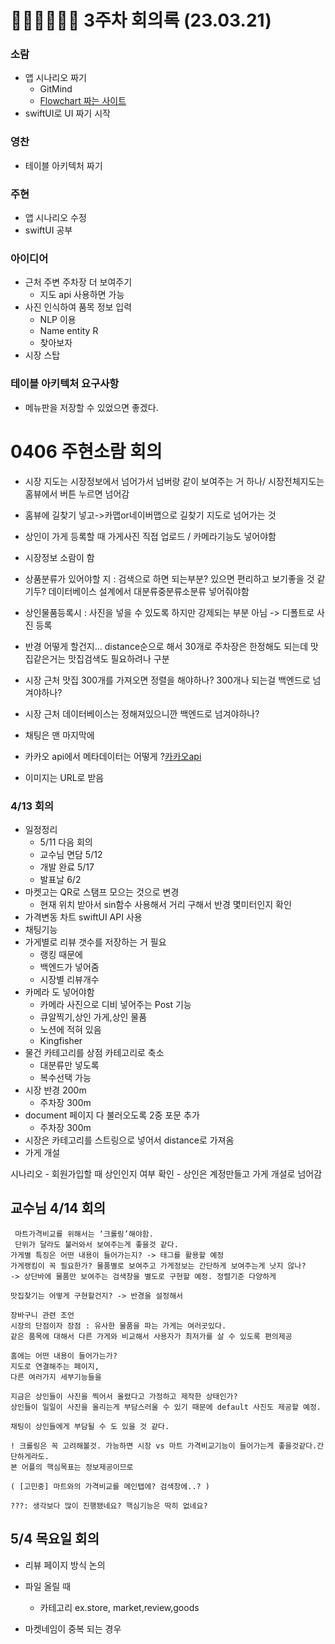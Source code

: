 # 👩🏻‍💻🥷👨‍🌾 3주차 회의록 (23.03.21)

### 소람
- 앱 시나리오 짜기
    - GitMind
    - [Flowchart 짜는 사이트](https://app.diagrams.net/)
- swiftUI로 UI 짜기 시작

### 영찬
- 테이블 아키텍처 짜기

### 주현
- 앱 시나리오 수정
- swiftUI 공부

### 아이디어
- 근처 주변 주차장 더 보여주기
    - 지도 api 사용하면 가능
- 사진 인식하여 품목 정보 입력
    - NLP 이용
    - Name entity R
    - 찾아보자
- 시장 스탑

### 테이블 아키텍처 요구사항
- 메뉴판을 저장할 수 있었으면 좋겠다.

# 0406 주현소람 회의
- 시장 지도는 시장정보에서 넘어가서 넘버랑 같이 보여주는 거 하나/ 시장전체지도는 홈뷰에서 버튼 누르면 넘어감
- 홈뷰에 길찾기 넣고->카맵or네이버맵으로 길찾기 지도로 넘어가는 것
- 상인이 가게 등록할 때 가게사진 직접 업로드 / 카메라기능도 넣어야함
- 시장정보 소람이 함
- 상품분류가 있어야할 지 : 검색으로 하면 되는부분? 있으면 편리하고 보기좋을 것 같기두? 데이터베이스 설계에서 대분류중분류소분류 넣어줘야함
- 상인물품등록시 : 사진을 넣을 수 있도록 하지만 강제되는 부분 아님 -> 디폴트로 사진 등록
- 반경 어떻게 할건지... distance순으로 해서 30개로 주차장은 한정해도 되는데 맛집같은거는 맛집검색도 필요하려나 구분
- 시장 근처 맛집 300개를 가져오면 정렬을 해야하나? 300개나 되는걸 백엔드로 넘겨야하나? 
- 시장 근처 데이터베이스는 정해져있으니깐 백엔드로 넘겨야하나?
- 채팅은 맨 마지막에
- 카카오 api에서 메타데이터는 어떻게 ?[카카오api](https://developers.kakao.com/tool/rest-api/open/get/v2-local-search-keyword.%7Bformat%7D)

- 이미지는 URL로 받음

### 4/13 회의
- 일정정리
    - 5/11 다음 회의
    - 교수님 면담 5/12
    - 개발 완료 5/17 
    - 발표날 6/2
- 마켓고는 QR로 스탬프 모으는 것으로 변경
    - 현재 위치 받아서 sin함수 사용해서 거리 구해서 반경 몇미터인지 확인
- 가격변동 차트 swiftUI API 사용
-  채팅기능
- 가게별로 리뷰 갯수를 저장하는 거 필요
    - 랭킹 때문에
    - 백엔드가 넣어줌
    - 시장별 리뷰개수
- 카메라 도 넣어야함
    - 카메라 사진으로 디비 넣어주는 Post 기능
    - 큐알찍기,상인 가게,상인 물품
    - 노션에 적혀 있음 
    - Kingfisher 
- 물건 카테고리를 상점 카테고리로 축소
    - 대분류만 넣도록
    - 복수선택 가능   
- 시장 반경 200m 
    - 주차장 300m   
- document 페이지 다 불러오도록 2중 포문 추가
    - 주차장 300m  
- 시장은 카테고리를 스트링으로 넣어서 distance로 가져옴
- 가게 개설

시나리오
    - 회원가입할 때 상인인지 여부 확인
    - 상인은 계정만들고 가게 개설로 넘어감   

## 교수님 4/14 회의
```
 마트가격비교를 위해서는 ‘크롤링’해야함. 
 단위가 달라도 불러와서 보여주는게 좋을것 같다.
가게별 특징은 어떤 내용이 들어가는지? -> 태그를 활용할 예정
가게랭킹이 꼭 필요한가? 물품별로 보여주고 가게정보는 간단하게 보여주는게 낫지 않나?
-> 상단바에 물품만 보여주는 검색창을 별도로 구현할 예정. 정렬기준 다양하게

맛집찾기는 어떻게 구현할건지? -> 반경을 설정해서 

장바구니 관련 조언
시장의 단점이자 장점 : 유사한 물품을 파는 가게는 여러곳있다.
같은 품목에 대해서 다른 가게와 비교해서 사용자가 최저가를 살 수 있도록 편의제공

홈에는 어떤 내용이 들어가는가?
지도로 연결해주는 페이지,
다른 여러가지 세부기능들을 

지금은 상인들이 사진을 찍어서 올렸다고 가정하고 제작한 상태인가?
상인들이 일일이 사진을 올리는게 부담스러울 수 있기 때문에 default 사진도 제공할 예정.

채팅이 상인들에게 부담될 수 도 있을 것 같다.

! 크롤링은 꼭 고려해볼것. 가능하면 시장 vs 마트 가격비교기능이 들어가는게 좋을것같다.간단하게라도. 
본 어플의 핵심목표는 정보제공이므로 

( [고민중] 마트와의 가격비교를 메인탭에? 검색창에..? )

???: 생각보다 많이 진행됐네요? 핵심기능은 딱히 없네요?
```
## 5/4 목요일 회의
- 리뷰 페이지 방식 논의
    
- 파일 올릴 때 
    - 카테고리 ex.store, market,review,goods 
- 마켓네임이 중복 되는 경우





